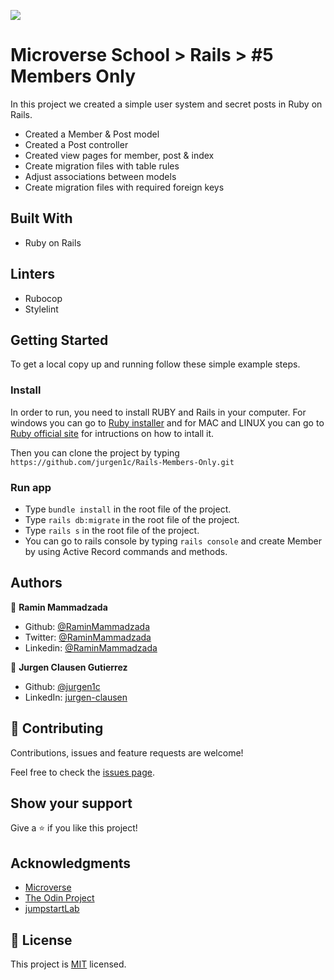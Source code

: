 ![](https://img.shields.io/badge/Microverse-blueviolet)

# Microverse School > Rails > #5 Members Only

In this project we created a simple user system and secret posts in Ruby on Rails.


- Created a Member & Post model
- Created a Post controller
- Created view pages for member, post & index
- Create migration files with table rules
- Adjust associations between models
- Create migration files with required foreign keys


## Built With
- Ruby on Rails

## Linters
- Rubocop
- Stylelint

## Getting Started

To get a local copy up and running follow these simple example steps.

### Install
In order to run, you need to install RUBY and Rails in your computer. For windows you can go to [Ruby installer](https://rubyinstaller.org/) and for MAC and LINUX you can go to [Ruby official site](https://www.ruby-lang.org/en/downloads/) for intructions on how to intall it.

Then you can clone the project by typing ```https://github.com/jurgen1c/Rails-Members-Only.git```

### Run app
- Type ```bundle install``` in the root file of the project.
- Type  ```rails db:migrate``` in the root file of the project. 
- Type ```rails s``` in the root file of the project.
- You can go to rails console by typing ```rails console``` and create Member by using Active Record commands and methods.

## Authors

👤 **Ramin Mammadzada**

- Github: [@RaminMammadzada](https://github.com/RaminMammadzada)
- Twitter: [@RaminMammadzada](https://twitter.com/RaminMammadzada)
- Linkedin: [@RaminMammadzada](https://www.linkedin.com/in/raminmammadzada) 

👤 **Jurgen Clausen Gutierrez**

- Github: [@jurgen1c](https://github.com/jurgen1c)
- LinkedIn: [jurgen-clausen](https://www.linkedin.com/in/jurgen-clausen-2740061a9/)

## 🤝 Contributing

Contributions, issues and feature requests are welcome!

Feel free to check the [issues page](issues/).

## Show your support

Give a ⭐️ if you like this project!

## Acknowledgments

- [Microverse](https://www.microverse.org/)
- [The Odin Project](https://www.theodinproject.com/courses/rails/lessons/forms)
- [jumpstartLab](http://tutorials.jumpstartlab.com/projects/blogger.html)


## 📝 License

This project is [MIT](lic.url) licensed.
